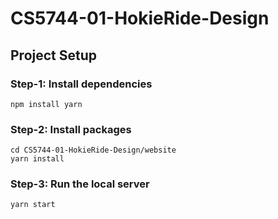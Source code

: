 # CS5744-01-HokieRide-Design

## Project Setup

### Step-1: Install dependencies
```
npm install yarn
```

### Step-2: Install packages
```
cd CS5744-01-HokieRide-Design/website
yarn install
```

### Step-3: Run the local server
```
yarn start
```
